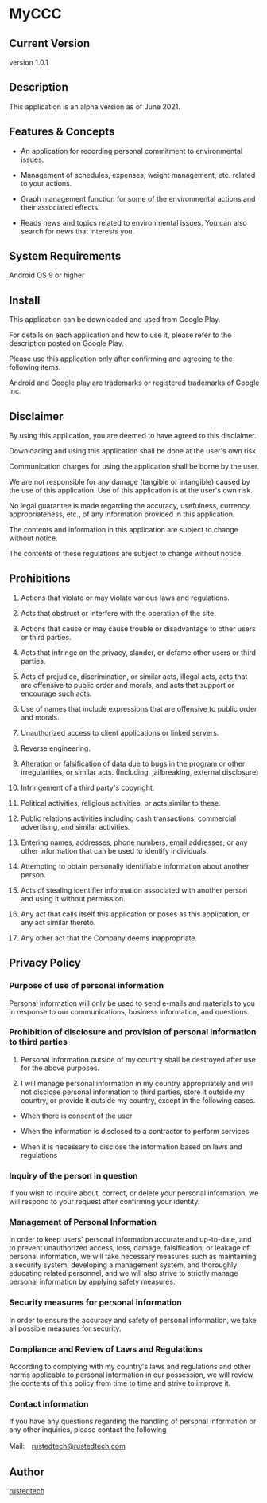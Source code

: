 # MyCCC

## Current Version
version 1.0.1

## Description
This application is an alpha version as of June 2021.

## Features & Concepts

- An application for recording personal commitment to environmental issues.

- Management of schedules, expenses, weight management, etc. related to your actions.

- Graph management function for some of the environmental actions and their associated effects.

- Reads news and topics related to environmental issues. You can also search for news that interests you.

## System Requirements

Android OS 9 or higher

## Install

This application can be downloaded and used from Google Play.

For details on each application and how to use it, please refer to the description posted on Google Play.

Please use this application only after confirming and agreeing to the following items.

Android and Google play are trademarks or registered trademarks of Google Inc.

## Disclaimer

By using this application, you are deemed to have agreed to this disclaimer.

Downloading and using this application shall be done at the user's own risk.

Communication charges for using the application shall be borne by the user.

We are not responsible for any damage (tangible or intangible) caused by the use of this application. Use of this application is at the user's own risk.

No legal guarantee is made regarding the accuracy, usefulness, currency, appropriateness, etc., of any information provided in this application.

The contents and information in this application are subject to change without notice.

The contents of these regulations are subject to change without notice.

## Prohibitions

1.  Actions that violate or may violate various laws and regulations. 

2.  Acts that obstruct or interfere with the operation of the site. 

3.  Actions that cause or may cause trouble or disadvantage to other users or third parties. 

4.  Acts that infringe on the privacy, slander, or defame other users or third parties. 

5.  Acts of prejudice, discrimination, or similar acts, illegal acts, acts that are offensive to public order and morals, and acts that support or encourage such acts.
 
6.  Use of names that include expressions that are offensive to public order and morals. 

7.  Unauthorized access to client applications or linked servers. 

8.  Reverse engineering. 

9.  Alteration or falsification of data due to bugs in the program or other irregularities, or similar acts. (Including, jailbreaking, external disclosure) 

10. Infringement of a third party's copyright. 

11. Political activities, religious activities, or acts similar to these. 

12. Public relations activities including cash transactions, commercial advertising, and similar activities. 

13. Entering names, addresses, phone numbers, email addresses, or any other information that can be used to identify individuals. 

14. Attempting to obtain personally identifiable information about another person. 

15. Acts of stealing identifier information associated with another person and using it without permission. 

16. Any act that calls itself this application or poses as this application, or any act similar thereto. 

17. Any other act that the Company deems inappropriate.

## Privacy Policy

### Purpose of use of personal information
Personal information will only be used to send e-mails and materials to you in response to our communications, business information, and questions.

### Prohibition of disclosure and provision of personal information to third parties

1) Personal information outside of my country shall be destroyed after use for the above purposes.

2) I will manage personal information in my country appropriately and will not disclose personal information to third parties, store it outside my country, or provide it outside my country, except in the following cases.

- When there is consent of the user

- When the information is disclosed to a contractor to perform services

- When it is necessary to disclose the information based on laws and regulations

### Inquiry of the person in question

If you wish to inquire about, correct, or delete your personal information, we will respond to your request after confirming your identity.

### Management of Personal Information

In order to keep users' personal information accurate and up-to-date, and to prevent unauthorized access, loss, damage, falsification, or leakage of personal information, we will take necessary measures such as maintaining a security system, developing a management system, and thoroughly educating related personnel, and we will also strive to strictly manage personal information by applying safety measures.

### Security measures for personal information

In order to ensure the accuracy and safety of personal information, we take all possible measures for security.

### Compliance and Review of Laws and Regulations

According to complying with my country's laws and regulations and other norms applicable to personal information in our possession, we will review the contents of this policy from time to time and strive to improve it.

### Contact information

If you have any questions regarding the handling of personal information or any other inquiries, please contact the following

Mail:　rustedtech@rustedtech.com

## Author

[rustedtech](https://github.com/rustedtechcom)
